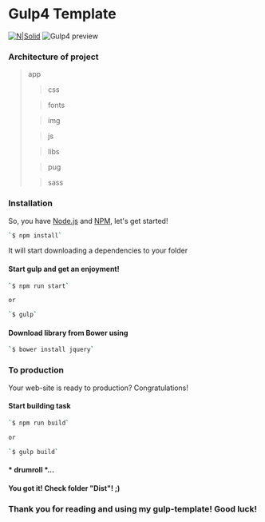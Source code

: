 # Gulp4 Template
[![N|Solid](https://i.postimg.cc/6Qnkq1Qp/whimelan.png)](https://github.com/whimelan)
![Gulp4 preview](https://i.postimg.cc/bvFkyFFW/gulp.png)

### Architecture of project

> app
>> css
>
>> fonts
>
>> img
>
>> js
>
>> libs
>
>> pug
>
>> sass

### Installation
So, you have [Node.js](https://nodejs.org/) and [NPM](https://www.npmjs.com), let's get started!
```sh
`$ npm install`
```
It will start downloading a dependencies to your folder

#### Start gulp and get an enjoyment!

```sh
`$ npm run start`

or

`$ gulp`
```

#### Download library from Bower using

```sh
`$ bower install jquery`
```

### To production
Your web-site is ready to production? Congratulations!

#### Start building task
```sh
`$ npm run build`

or

`$ gulp build`
```

#### * drumroll *...

#### You got it! Check folder **"Dist"**! ;)

### Thank you for reading and using my gulp-template! Good luck!
